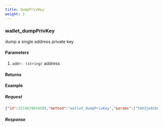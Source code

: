 ```yaml
---
title: dumpPrivKey
weight: 3
---
```


### wallet_dumpPrivKey 
dump a single address private key

#### Parameters
1. `addr: (string)` address


#### Returns


#### Example
##### Request

```json
{"id":1574829854509,"method":"wallet_dumpPrivKey","params":["Tmh3je9zbnHAvPfwwHhQsFSJmKkeRTtKqmV"]}
```
##### Response
